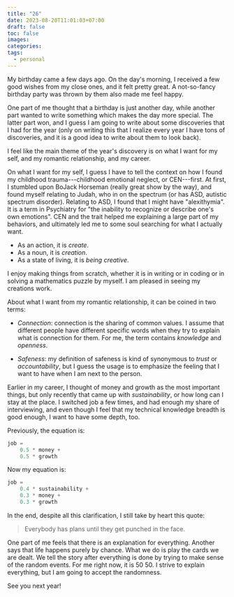 ```yaml
---
title: "26"
date: 2023-08-20T11:01:03+07:00
draft: false
toc: false
images:
categories:
tags:
  - personal
---
```


My birthday came a few days ago. On the day's morning, I received a few good
wishes from my close ones, and it felt pretty great. A not-so-fancy birthday
party was thrown by them also made me feel happy.

One part of me thought that a birthday is just another day, while another part
wanted to write something which makes the day more special. The latter part won,
and I guess I am going to write about some discoveries that I had for the year
(only on writing this that I realize every year I have tons of discoveries, and
it is a good idea to write about them to look back).

I feel like the main theme of the year's discovery is on what I want for my
self, and my romantic relationship, and my career.

On what I want for my self, I guess I have to tell the context on how I found my
childhood trauma---childhood emotional neglect, or CEN---first. At first, I
stumbled upon BoJack Horseman (really great show by the way), and found myself
relating to Judah, who in on the spectrum (or has ASD, autistic spectrum
disorder). Relating to ASD, I found that I might have "alexithymia". It is a
term in Psychiatry for "the inability to recognize or describe one's own
emotions". CEN and the trait helped me explaining a large part of my behaviors,
and ultimately led me to some soul searching for what I actually want.

- As an action, it is *create*.
- As a noun, it is *creation*.
- As a state of living, it is *being creative*.

I enjoy making things from scratch, whether it is in writing or in coding or in
solving a mathematics puzzle by myself. I am pleased in seeing my creations
work.

About what I want from my romantic relationship, it can be coined in two terms:

- *Connection*: connection is the sharing of common values. I assume that
  different people have different specific words when they try to explain what
  is connection for them. For me, the term contains *knowledge* and *openness*.

- *Safeness*: my definition of safeness is kind of synonymous to *trust* or
  *accountability*, but I guess the usage is to emphasize the feeling that I
  want to have when I am next to the person.

Earlier in my career, I thought of money and growth as the most important
things, but only recently that came up with *sustainability*, or how long can I
stay at the place. I switched job a few times, and had enough my share of
interviewing, and even though I feel that my technical knowledge breadth is good
enough, I want to have some depth, too.

Previously, the equation is:

```javascript
job =
    0.5 * money +
    0.5 * growth
```

Now my equation is:

```javascript
job =
    0.4 * sustainability +
    0.3 * money +
    0.3 * growth
```

In the end, despite all this clarification, I still take by heart this quote:

> Everybody has plans until they get punched in the face.

One part of me feels that there is an explanation for everything. Another says
that life happens purely by chance. What we do is play the cards we are dealt.
We tell the story after everything is done by trying to make sense of the random
events. For me right now, it is 50 50. I strive to explain everything, but I am
going to accept the randomness.

See you next year!


